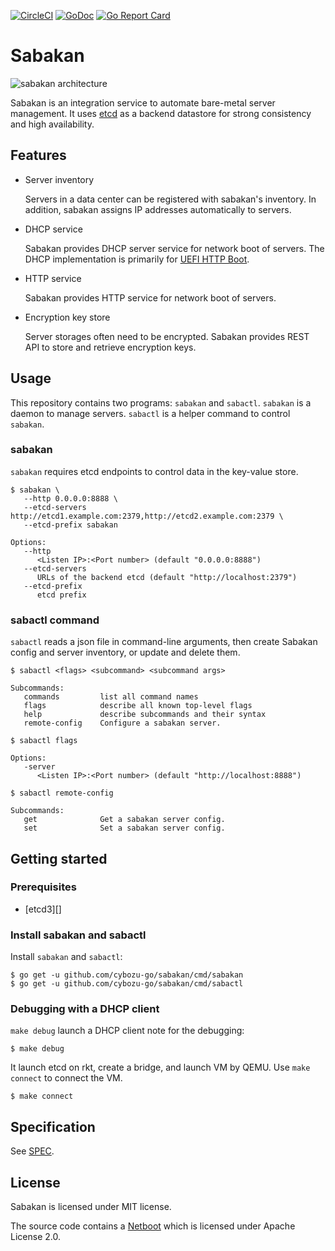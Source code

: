 [![CircleCI](https://circleci.com/gh/cybozu-go/sabakan.svg?style=svg)](https://circleci.com/gh/cybozu-go/sabakan)
[![GoDoc](https://godoc.org/github.com/cybozu-go/sabakan?status.svg)][godoc]
[![Go Report Card](https://goreportcard.com/badge/github.com/cybozu-go/sabakan)](https://goreportcard.com/report/github.com/cybozu-go/sabakan)

Sabakan
=======

![sabakan architecture](http://www.plantuml.com/plantuml/svg/TP3DIWCn58NtUOh32EukWtPNH4frqOMBWds1T7BxWvca93Tr8RwxYI4w3hZ9uhjVphd9AeeEaaQh0W-YtT4oEfR1OB0f2eSE7memMlHUHqOPtSt1_HmiCb2eCiZuTqTLdC4cro68B1-46lvKqwNMtWjUELpRJh-pc9lVjCFDo_buahLDh7wA7cfcSrhNFtmnvsK9vqtkBsUd_fOEOgUb3H65meWUMymIsfYUpLdwmAE_CafSJQPqcOhFcwSjRh7PxROu-82zzwBQ2xDOxYmHJqdA5_Q1luKLEvD6-mK0)
<!-- go to http://www.plantuml.com/plantuml/ and enter the above URL to edit the diagram. -->

Sabakan is an integration service to automate bare-metal server management.
It uses [etcd][] as a backend datastore for strong consistency and high availability.

Features
--------

* Server inventory

    Servers in a data center can be registered with sabakan's inventory.
    In addition, sabakan assigns IP addresses automatically to servers.

* DHCP service

    Sabakan provides DHCP server service for network boot of servers.
    The DHCP implementation is primarily for [UEFI HTTP Boot][HTTPBoot].

* HTTP service

    Sabakan provides HTTP service for network boot of servers.

* Encryption key store

    Server storages often need to be encrypted.
    Sabakan provides REST API to store and retrieve encryption keys.

Usage
-----

This repository contains two programs: `sabakan` and `sabactl`.
`sabakan` is a daemon to manage servers.
`sabactl` is a helper command to control `sabakan`.

### sabakan

`sabakan` requires etcd endpoints to control data in the key-value store.

```console
$ sabakan \
   --http 0.0.0.0:8888 \
   --etcd-servers http://etcd1.example.com:2379,http://etcd2.example.com:2379 \
   --etcd-prefix sabakan

Options:
   --http
      <Listen IP>:<Port number> (default "0.0.0.0:8888")
   --etcd-servers
      URLs of the backend etcd (default "http://localhost:2379")
   --etcd-prefix
      etcd prefix
```

### sabactl command

`sabactl` reads a json file in command-line arguments, then create Sabakan config and server inventory, or update and delete them.


```console
$ sabactl <flags> <subcommand> <subcommand args>

Subcommands:
   commands         list all command names
   flags            describe all known top-level flags
   help             describe subcommands and their syntax
   remote-config    Configure a sabakan server.

$ sabactl flags

Options:
   -server
      <Listen IP>:<Port number> (default "http://localhost:8888")

$ sabactl remote-config

Subcommands:
   get              Get a sabakan server config.
   set              Set a sabakan server config.
```

## Getting started

### Prerequisites

- [etcd3][]

### Install sabakan and sabactl

Install `sabakan` and `sabactl`:

```console
$ go get -u github.com/cybozu-go/sabakan/cmd/sabakan
$ go get -u github.com/cybozu-go/sabakan/cmd/sabactl
```

### Debugging with a DHCP client

`make debug` launch a DHCP client note for the debugging:

```console
$ make debug
```

It launch etcd on rkt, create a bridge, and launch VM by QEMU.  Use `make connect` to connect the VM.

```console
$ make connect
```

Specification
-------------

See [SPEC](SPEC.md).

License
-------

Sabakan is licensed under MIT license.

The source code contains a [Netboot](https://github.com/google/netboot) which is licensed under Apache License 2.0.

[godoc]: https://godoc.org/github.com/cybozu-go/sabakan
[etcd]: https://coreos.com/etcd/
[HTTPBoot]: https://github.com/tianocore/tianocore.github.io/wiki/HTTP-Boot
